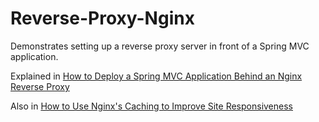 Reverse-Proxy-Nginx
=====

Demonstrates setting up a reverse proxy server in front of a Spring MVC application.

Explained in [How to Deploy a Spring MVC Application Behind an Nginx Reverse Proxy](https://nickolasfisher.com/blog/How-to-Deploy-a-Spring-MVC-Application-Behind-an-Nginx-Reverse-Proxy)

Also in [How to Use Nginx's Caching to Improve Site Responsiveness](https://nickolasfisher.com/blog/How-to-Use-Nginxs-Caching-to-Improve-Site-Responsiveness)